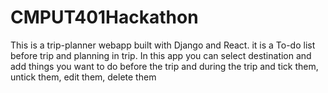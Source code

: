 # CMPUT401Hackathon

This is a trip-planner webapp built with Django and React.
it is a To-do list before trip and planning in trip.
In this app you can select destination and add things you want to do
before the trip and during the trip and tick them, untick them, edit them, delete them
